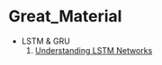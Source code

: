 # Great_Material


* LSTM & GRU
  1. [Understanding LSTM Networks](https://colah.github.io/posts/2015-08-Understanding-LSTMs/)
